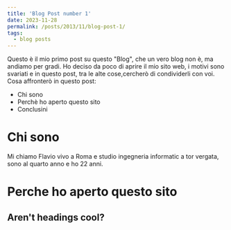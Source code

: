 ```yaml
---
title: 'Blog Post number 1'
date: 2023-11-28
permalink: /posts/2013/11/blog-post-1/
tags:
  - blog posts
---
```


Questo è il mio primo post su questo "Blog", che un vero blog non è, ma andiamo per gradi.
Ho deciso da poco di aprire il mio sito web, i motivi sono svariati e in questo post, tra le alte cose,cercherò di condividerli con voi.
Cosa affronterò in questo post:
- Chi sono
- Perchè ho aperto questo sito
- Conclusini

Chi sono
======
Mi chiamo Flavio vivo a Roma e studio ingegneria informatic a tor vergata, sono al quarto anno e ho 22 anni.

Perche ho aperto questo sito
======

Aren't headings cool?
------